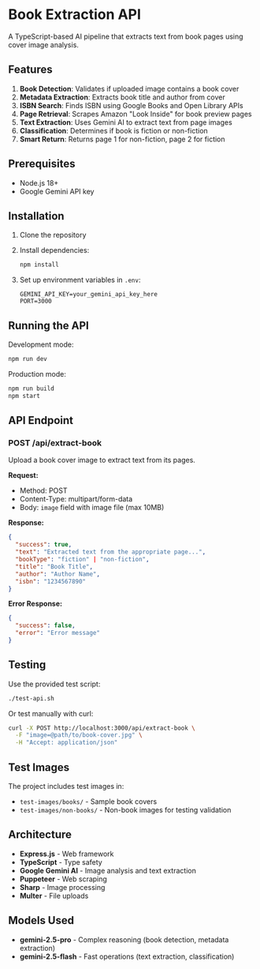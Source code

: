 # Book Extraction API

A TypeScript-based AI pipeline that extracts text from book pages using cover image analysis.

## Features

1. **Book Detection**: Validates if uploaded image contains a book cover
2. **Metadata Extraction**: Extracts book title and author from cover
3. **ISBN Search**: Finds ISBN using Google Books and Open Library APIs
4. **Page Retrieval**: Scrapes Amazon "Look Inside" for book preview pages
5. **Text Extraction**: Uses Gemini AI to extract text from page images
6. **Classification**: Determines if book is fiction or non-fiction
7. **Smart Return**: Returns page 1 for non-fiction, page 2 for fiction

## Prerequisites

- Node.js 18+ 
- Google Gemini API key

## Installation

1. Clone the repository
2. Install dependencies:
   ```bash
   npm install
   ```

3. Set up environment variables in `.env`:
   ```
   GEMINI_API_KEY=your_gemini_api_key_here
   PORT=3000
   ```

## Running the API

Development mode:
```bash
npm run dev
```

Production mode:
```bash
npm run build
npm start
```

## API Endpoint

### POST /api/extract-book

Upload a book cover image to extract text from its pages.

**Request:**
- Method: POST
- Content-Type: multipart/form-data
- Body: `image` field with image file (max 10MB)

**Response:**
```json
{
  "success": true,
  "text": "Extracted text from the appropriate page...",
  "bookType": "fiction" | "non-fiction",
  "title": "Book Title",
  "author": "Author Name",
  "isbn": "1234567890"
}
```

**Error Response:**
```json
{
  "success": false,
  "error": "Error message"
}
```

## Testing

Use the provided test script:
```bash
./test-api.sh
```

Or test manually with curl:
```bash
curl -X POST http://localhost:3000/api/extract-book \
  -F "image=@path/to/book-cover.jpg" \
  -H "Accept: application/json"
```

## Test Images

The project includes test images in:
- `test-images/books/` - Sample book covers
- `test-images/non-books/` - Non-book images for testing validation

## Architecture

- **Express.js** - Web framework
- **TypeScript** - Type safety
- **Google Gemini AI** - Image analysis and text extraction
- **Puppeteer** - Web scraping
- **Sharp** - Image processing
- **Multer** - File uploads

## Models Used

- **gemini-2.5-pro** - Complex reasoning (book detection, metadata extraction)
- **gemini-2.5-flash** - Fast operations (text extraction, classification)